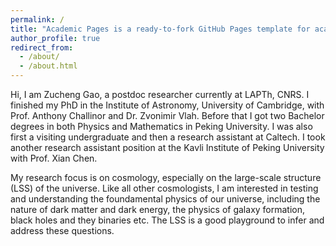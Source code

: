 ```yaml
---
permalink: /
title: "Academic Pages is a ready-to-fork GitHub Pages template for academic personal websites"
author_profile: true
redirect_from: 
  - /about/
  - /about.html
---
```


Hi, I am Zucheng Gao, a postdoc researcher currently at LAPTh, CNRS. I finished my PhD in the Institute of Astronomy, University of Cambridge, with Prof. Anthony Challinor and Dr. Zvonimir Vlah. Before that I got two Bachelor degrees in both Physics and Mathematics in Peking University. I was also first a visiting undergraduate and then a research assistant at Caltech. I took another research assistant position at the Kavli Institute of Peking University with Prof. Xian Chen.

My research focus is on cosmology, especially on the large-scale structure (LSS) of the universe. Like all other cosmologists, I am interested in testing and understanding the foundamental physics of our universe, including the nature of dark matter and dark energy, the physics of galaxy formation, black holes and they binaries etc. The LSS is a good playground to infer and address these questions. 

